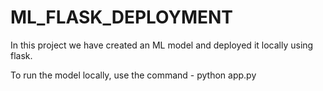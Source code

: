 # ML_FLASK_DEPLOYMENT
In this project we have created an ML model and deployed it locally using flask.

To run the model locally, use the command - python app.py
